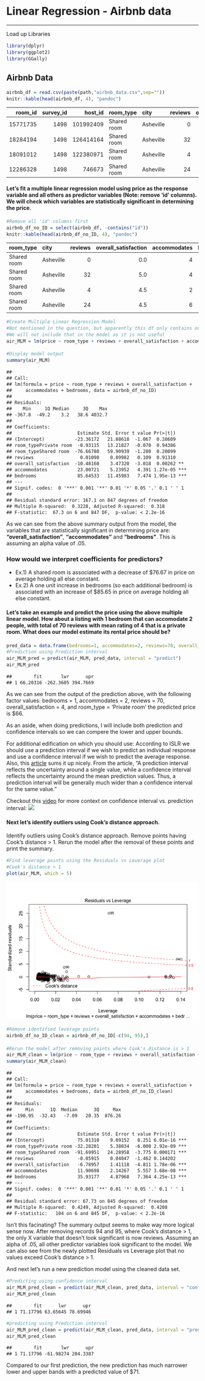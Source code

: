 Linear Regression - Airbnb data
================

-----

Load up Libraries

``` r
library(dplyr)
library(ggplot2)
library(GGally)
```

## Airbnb Data

``` r
airbnb_df = read.csv(paste(path,"airbnb_data.csv",sep=""))
knitr::kable(head(airbnb_df, 4), "pandoc")
```

| room\_id | survey\_id |  host\_id | room\_type  | city      | reviews | overall\_satisfaction | accommodates | bedrooms | price |
| -------: | ---------: | --------: | :---------- | :-------- | ------: | --------------------: | -----------: | -------: | ----: |
| 15771735 |       1498 | 101992409 | Shared room | Asheville |       0 |                   0.0 |            4 |        1 |    67 |
| 18284194 |       1498 | 126414164 | Shared room | Asheville |      32 |                   5.0 |            4 |        1 |    76 |
| 18091012 |       1498 | 122380971 | Shared room | Asheville |       4 |                   4.5 |            2 |        1 |    45 |
| 12286328 |       1498 |    746673 | Shared room | Asheville |      24 |                   4.5 |            6 |        1 |    26 |

#### Let’s fit a multiple linear regression model using price as the response variable and all others as predictor variables (Note: remove ‘id’ columns). We will check which variables are statistically significant in determining the price.

``` r
#Remove all 'id' columns first
airbnb_df_no_ID = select(airbnb_df, -contains("id"))
knitr::kable(head(airbnb_df_no_ID, 4), "pandoc")
```

| room\_type  | city      | reviews | overall\_satisfaction | accommodates | bedrooms | price |
| :---------- | :-------- | ------: | --------------------: | -----------: | -------: | ----: |
| Shared room | Asheville |       0 |                   0.0 |            4 |        1 |    67 |
| Shared room | Asheville |      32 |                   5.0 |            4 |        1 |    76 |
| Shared room | Asheville |       4 |                   4.5 |            2 |        1 |    45 |
| Shared room | Asheville |      24 |                   4.5 |            6 |        1 |    26 |

``` r
#Create Multiple Linear Regression Model
#Not mentioned in the question, but apparently this df only contains one city "Asheville"
#We will not include that in the model as it is not useful
air_MLM = lm(price ~ room_type + reviews + overall_satisfaction + accommodates + bedrooms, data=airbnb_df_no_ID)

#Display model output
summary(air_MLM)
```

    ## 
    ## Call:
    ## lm(formula = price ~ room_type + reviews + overall_satisfaction + 
    ##     accommodates + bedrooms, data = airbnb_df_no_ID)
    ## 
    ## Residuals:
    ##    Min     1Q Median     3Q    Max 
    ## -367.8  -49.2    3.2   38.6 4032.7 
    ## 
    ## Coefficients:
    ##                        Estimate Std. Error t value Pr(>|t|)    
    ## (Intercept)           -23.36172   21.88618  -1.067  0.28609    
    ## room_typePrivate room  -0.93115   13.21827  -0.070  0.94386    
    ## room_typeShared room  -76.66780   59.90939  -1.280  0.20099    
    ## reviews                 0.01090    0.09982   0.109  0.91310    
    ## overall_satisfaction  -10.48160    3.47320  -3.018  0.00262 ** 
    ## accommodates           23.00721    5.23952   4.391 1.27e-05 ***
    ## bedrooms               85.64533   11.45983   7.474 1.95e-13 ***
    ## ---
    ## Signif. codes:  0 '***' 0.001 '**' 0.01 '*' 0.05 '.' 0.1 ' ' 1
    ## 
    ## Residual standard error: 167.1 on 847 degrees of freedom
    ## Multiple R-squared:  0.3228, Adjusted R-squared:  0.318 
    ## F-statistic:  67.3 on 6 and 847 DF,  p-value: < 2.2e-16

As we can see from the above summary output from the model, the
variables that are statistically significant in determining price are:
**“overall\_satisfaction”**, **“accommodates”** and **“bedrooms”**. This
is assuming an alpha value of .05.

### How would we interpret coefficients for predictors?

  - Ex.1) A shared room is associated with a decrease of $76.67 in price
    on average holding all else constant.
  - Ex.2) A one unit increase in bedrooms (so each additional bedroom)
    is associated with an increase of $85.65 in price on average holding
    all else constant.

#### Let’s take an example and predict the price using the above multiple linear model. How about a listing with 1 bedroom that can accomodate 2 people, with total of 70 reviews with mean rating of 4 that is a private room. What does our model estimate its rental price should be?

``` r
pred_data = data.frame(bedrooms=1, accommodates=2, reviews=70, overall_satisfaction=4, room_type='Private room')
#Prediction using Prediction interval
air_MLM_pred = predict(air_MLM, pred_data, interval = "predict")
air_MLM_pred
```

    ##        fit       lwr      upr
    ## 1 66.20316 -262.3605 394.7669

As we can see from the output of the prediction above, with the
following factor values: bedrooms = 1, accommodates = 2, reviews = 70,
overall\_satisfaction = 4, and room\_type = ‘Private room’ the predicted
price is $66.

As an aside, when doing predictions, I will include both prediction and
confidence intervals so we can compere the lower and upper bounds.

For additional edification on which you should use: According to ISLR we
should use a prediction interval if we wish to predict an individual
response and use a confidence interval if we wish to predict the average
response. Also, this
[article](http://www.sthda.com/english/articles/40-regression-analysis/166-predict-in-r-model-predictions-and-confidence-intervals/)
sums it up nicely. From the article, “A prediction interval reflects the
uncertainty around a single value, while a confidence interval reflects
the uncertainty around the mean prediction values. Thus, a prediction
interval will be generally much wider than a confidence interval for the
same value.”

Checkout this
[video](https://www.youtube.com/watch?feature=player_embedded&v=o0UESA3UZss)
for more context on confidence interval vs. prediction interval:
![](/Users/young.cho/Documents/portfolio/portfolio/media/ci_vs_pi.jpg)

#### Next let’s identify outliers using Cook’s distance approach.

Identify outliers using Cook’s distance approach. Remove points having
Cook’s distance \> 1. Rerun the model after the removal of these points
and print the summary.

``` r
#Find leverage points using the Residuals vs Leverage plot
#Cook's distance > 1 
plot(air_MLM, which = 5)
```

![](linear_regression_01_files/figure-gfm/unnamed-chunk-7-1.png)<!-- -->

``` r
#Remove identified leverage points
airbnb_df_no_ID_clean = airbnb_df_no_ID[-c(94, 95),]

#Rerun the model after removing points where Cook's distance is > 1
air_MLM_clean = lm(price ~ room_type + reviews + overall_satisfaction + accommodates + bedrooms, data=airbnb_df_no_ID_clean)
summary(air_MLM_clean)
```

    ## 
    ## Call:
    ## lm(formula = price ~ room_type + reviews + overall_satisfaction + 
    ##     accommodates + bedrooms, data = airbnb_df_no_ID_clean)
    ## 
    ## Residuals:
    ##     Min      1Q  Median      3Q     Max 
    ## -190.95  -32.43   -7.09   20.35  876.26 
    ## 
    ## Coefficients:
    ##                        Estimate Std. Error t value Pr(>|t|)    
    ## (Intercept)            75.01310    9.09152   8.251 6.01e-16 ***
    ## room_typePrivate room -32.28201    5.38034  -6.000 2.92e-09 ***
    ## room_typeShared room  -91.69951   24.28958  -3.775 0.000171 ***
    ## reviews                -0.05915    0.04047  -1.462 0.144202    
    ## overall_satisfaction   -6.78957    1.41118  -4.811 1.78e-06 ***
    ## accommodates           11.90698    2.14267   5.557 3.68e-08 ***
    ## bedrooms               35.93177    4.87968   7.364 4.25e-13 ***
    ## ---
    ## Signif. codes:  0 '***' 0.001 '**' 0.01 '*' 0.05 '.' 0.1 ' ' 1
    ## 
    ## Residual standard error: 67.73 on 845 degrees of freedom
    ## Multiple R-squared:  0.4249, Adjusted R-squared:  0.4208 
    ## F-statistic:   104 on 6 and 845 DF,  p-value: < 2.2e-16

Isn’t this facinating? The summary output seems to make way more logical
sense now. After removing records 94 and 95, where Cook’s distance \> 1,
the only X variable that doesn’t look significant is now reviews.
Assuming an alpha of .05, all other predictor variables look significant
to the model. We can also see from the newly plotted Residuals vs
Leverage plot that no values exceed Cook’s distance \> 1.

And next let’s run a new prediction model using the cleaned data set.

``` r
#Predicting using confidence interval
air_MLM_pred_clean = predict(air_MLM_clean, pred_data, interval = "confidence")
air_MLM_pred_clean
```

    ##        fit      lwr      upr
    ## 1 71.17796 63.65645 78.69946

``` r
#predicting using Prediction interval
air_MLM_pred_clean = predict(air_MLM_clean, pred_data, interval = "prediction")
air_MLM_pred_clean
```

    ##        fit       lwr      upr
    ## 1 71.17796 -61.98274 204.3387

Compared to our first prediction, the new prediction has much narrower
lower and upper bands with a predicted value of $71.
